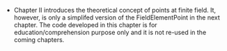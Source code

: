 * Chapter II introduces the theoretical concept of points at finite field. It, however, is only a simplifed
version of the FieldElementPoint in the next chapter. The code developed in this chapter is for education/comprehension
purpose only and it is not re-used in the coming chapters.